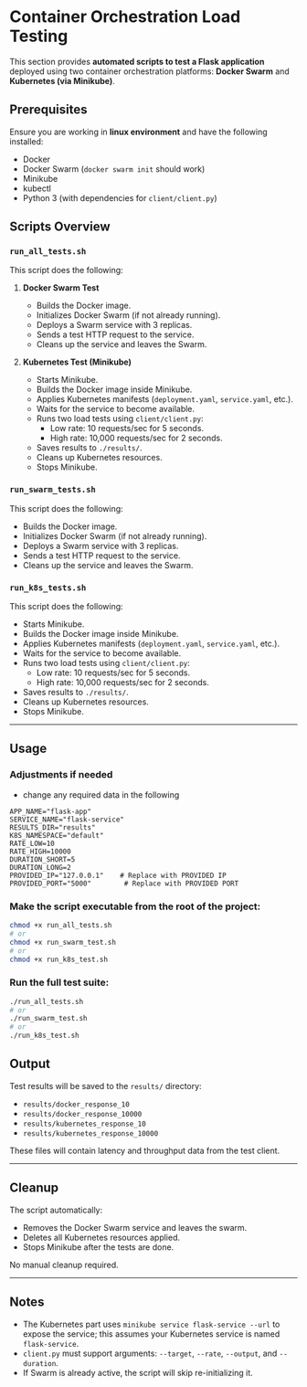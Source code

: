 
# Container Orchestration Load Testing

This section provides **automated scripts to test a Flask application** deployed using two container orchestration platforms: **Docker Swarm** and **Kubernetes (via Minikube)**.



## Prerequisites

Ensure you are working in **linux environment** and have the following installed:

- Docker
- Docker Swarm (`docker swarm init` should work)
- Minikube
- kubectl
- Python 3 (with dependencies for `client/client.py`)


## Scripts Overview

### `run_all_tests.sh`

This script does the following:

1. **Docker Swarm Test**
   - Builds the Docker image.
   - Initializes Docker Swarm (if not already running).
   - Deploys a Swarm service with 3 replicas.
   - Sends a test HTTP request to the service.
   - Cleans up the service and leaves the Swarm.

2. **Kubernetes Test (Minikube)**
   - Starts Minikube.
   - Builds the Docker image inside Minikube.
   - Applies Kubernetes manifests (`deployment.yaml`, `service.yaml`, etc.).
   - Waits for the service to become available.
   - Runs two load tests using `client/client.py`:
     - Low rate: 10 requests/sec for 5 seconds.
     - High rate: 10,000 requests/sec for 2 seconds.
   - Saves results to `./results/`.
   - Cleans up Kubernetes resources.
   - Stops Minikube.



### `run_swarm_tests.sh`

This script does the following:

   - Builds the Docker image.
   - Initializes Docker Swarm (if not already running).
   - Deploys a Swarm service with 3 replicas.
   - Sends a test HTTP request to the service.
   - Cleans up the service and leaves the Swarm.





### `run_k8s_tests.sh`

This script does the following:

   - Starts Minikube.
   - Builds the Docker image inside Minikube.
   - Applies Kubernetes manifests (`deployment.yaml`, `service.yaml`, etc.).
   - Waits for the service to become available.
   - Runs two load tests using `client/client.py`:
     - Low rate: 10 requests/sec for 5 seconds.
     - High rate: 10,000 requests/sec for 2 seconds.
   - Saves results to `./results/`.
   - Cleans up Kubernetes resources.
   - Stops Minikube.

---



## Usage

### Adjustments if needed
- change any required data in the following 
```
APP_NAME="flask-app"
SERVICE_NAME="flask-service"
RESULTS_DIR="results"
K8S_NAMESPACE="default"
RATE_LOW=10
RATE_HIGH=10000
DURATION_SHORT=5
DURATION_LONG=2
PROVIDED_IP="127.0.0.1"    # Replace with PROVIDED IP
PROVIDED_PORT="5000"        # Replace with PROVIDED PORT
```

### Make the script executable from the root of the project:

```bash
chmod +x run_all_tests.sh
# or
chmod +x run_swarm_test.sh
# or 
chmod +x run_k8s_test.sh

```

### Run the full test suite:

```bash
./run_all_tests.sh
# or 
./run_swarm_test.sh
# or 
./run_k8s_test.sh

```

## Output

Test results will be saved to the `results/` directory:

* `results/docker_response_10`
* `results/docker_response_10000`
* `results/kubernetes_response_10`
* `results/kubernetes_response_10000`

These files will contain latency and throughput data from the test client.

---

## Cleanup

The script automatically:

* Removes the Docker Swarm service and leaves the swarm.
* Deletes all Kubernetes resources applied.
* Stops Minikube after the tests are done.

No manual cleanup required.

---



## Notes

* The Kubernetes part uses `minikube service flask-service --url` to expose the service; this assumes your Kubernetes service is named `flask-service`.
* `client.py` must support arguments: `--target`, `--rate`, `--output`, and `--duration`.
* If Swarm is already active, the script will skip re-initializing it.

